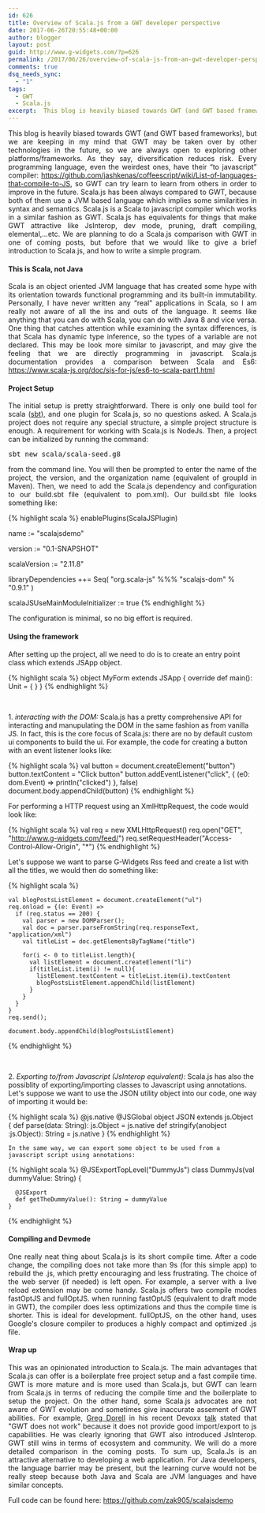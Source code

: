 ```yaml
---
id: 626
title: Overview of Scala.js from a GWT developer perspective
date: 2017-06-26T20:55:48+00:00
author: blogger
layout: post
guid: http://www.g-widgets.com/?p=626
permalink: /2017/06/26/overview-of-scala-js-from-an-gwt-developer-perspective/
comments: true
dsq_needs_sync:
  - "1"
tags:
  - GWT
  - Scala.js
excerpt:  This blog is heavily biased towards GWT (and GWT based frameworks), but we are keeping in my mind that GWT may be taken over by other technologies in the future, so we are always open to exploring other platforms/frameworks...
---
```

<p style="text-align:justify">
  This blog is heavily biased towards GWT (and GWT based frameworks), but we are keeping in my mind that GWT may be taken over by other technologies in the future, so we are always open to exploring other platforms/frameworks. As they say, diversification reduces risk. Every programming language, even the weirdest ones, have their &#8220;to javascript&#8221; compiler: <a href="https://github.com/jashkenas/coffeescript/wiki/List-of-languages-that-compile-to-JS">https://github.com/jashkenas/coffeescript/wiki/List-of-languages-that-compile-to-JS</a>, so GWT can try learn to learn from others in order to improve in the future. Scala.js has been always compared to GWT, because both of them use a JVM based language which implies some similarities in syntax and semantics. Scala.js is a Scala to javascript compiler which works in a similar fashion as GWT. Scala.js has equivalents for things that make GWT attractive like JsInterop, dev mode, pruning, draft compiling, elemental,&#8230;etc. We are planning to do a Scala.js comparison with GWT in one of coming posts, but before that we would like to give a brief introduction to Scala.js, and how to write a simple program.
</p>

####  **This is Scala, not Java** 

<p style="text-align:justify">
  Scala is an object oriented JVM language that has created some hype with its orientation towards functional programming and its built-in immutability. Personally, I have never written any &#8220;real&#8221; applications in Scala, so I am really not aware of all the ins and outs of the language. It seems like anything that you can do with Scala, you can do with Java 8 and vice versa. One thing that catches attention while examining the syntax differences, is that Scala has dynamic type inference, so the types of a variable are not declared. This may be look more similar to javascript, and may give the feeling that we are directly programming in javascript. Scala.js documentation provides a comparison between Scala and Es6: <a href="https://www.scala-js.org/doc/sjs-for-js/es6-to-scala-part1.html">https://www.scala-js.org/doc/sjs-for-js/es6-to-scala-part1.html</a>
</p>

####  **Project Setup** 

<p style="text-align:justify">
  The initial setup is pretty straightforward. There is only one build tool for scala (<a href="https://github.com/sbt/sbt">sbt</a>), and one plugin for Scala.js, so no questions asked. A Scala.js project does not require any special structure, a simple project structure is enough. A requirement for working with Scala.js is NodeJs. Then, a project can be initialized by running the command:
</p>

<pre class="brush:scala">sbt new scala/scala-seed.g8
</pre>

<p style="text-align:justify">
  from the command line. You will then be prompted to enter the name of the project, the version, and the organization name (equivalent of groupId in Maven). Then, we need to add the Scala.js dependency and configuration to our build.sbt file (equivalent to pom.xml). Our build.sbt file looks something like:
</p>

{% highlight scala %}
enablePlugins(ScalaJSPlugin)

name := "scalajsdemo"

version := "0.1-SNAPSHOT"

scalaVersion := "2.11.8"

libraryDependencies ++= Seq(
  "org.scala-js" %%% "scalajs-dom" % "0.9.1"
)

scalaJSUseMainModuleInitializer := true 
{% endhighlight %}

The configuration is minimal, so no big effort is required.

####  **Using the framework** 

After setting up the project, all we need to do is to create an entry point class which extends JSApp object. 

{% highlight scala %}
object MyForm extends JSApp {
  override def main(): Unit = {
  }
}
{% endhighlight %}

<br />

  <span>1.</span>  _interacting with the DOM:_ 
      Scala.js has a pretty comprehensive API for interacting and manupulating the DOM in the same fashion as from vanilla JS. In fact, this is the core focus of Scala.js: there are no by default custom ui components to build the ui. For example, the code for creating a button with an event listener looks like:
    
  {% highlight scala  %}
      val button = document.createElement("button")
      button.textContent = "Click button"
      button.addEventListener("click", { (e0: dom.Event) =>
        println("clicked")
      }, false)
      document.body.appendChild(button)
  {% endhighlight %}
    
For performing a HTTP request using an XmlHttpRequest, the code would look like: 
    
{% highlight scala %}
    val req = new XMLHttpRequest()
    req.open("GET", "http://www.g-widgets.com/feed/")
    req.setRequestHeader("Access-Control-Allow-Origin", "*")
{% endhighlight %}
    
Let's suppose we want to parse G-Widgets Rss feed and create a list with all the titles, we would then do something like: 
    
{% highlight scala %}
    
    val blogPostsListElement = document.createElement("ul")
    req.onload = {(e: Event) =>
      if (req.status == 200) {
        val parser = new DOMParser();
        val doc = parser.parseFromString(req.responseText, "application/xml")
        val titleList = doc.getElementsByTagName("title")

        for(i <- 0 to titleList.length){
          val listElement = document.createElement("li")
          if(titleList.item(i) != null){
            listElement.textContent = titleList.item(i).textContent
            blogPostsListElement.appendChild(listElement)
          }
        }
      }
    }
    req.send();

    document.body.appendChild(blogPostsListElement)
{% endhighlight %}

<br />

  <span>2.</span>  _Exporting to/from Javascript (JsInterop equivalent):_
      Scala.js has also the possiblity of exporting/importing classes to Javascript using annotations. Let's suppose we want to use the JSON utility object into our code, one way of importing it would be:
    
{% highlight scala %}
    @js.native
    @JSGlobal
    object JSON extends js.Object {
      def parse(data: String): js.Object = js.native
      def stringify(anobject :js.Object): String = js.native
    } 
{% endhighlight %}
    
    In the same way, we can export some object to be used from a javascript script using annotations: 
    
{% highlight scala %}
    @JSExportTopLevel("DummyJs")
    class DummyJs(val dummyValue: String) {

      @JSExport
      def getTheDummyValue(): String = dummyValue
    }
{% endhighlight %}

#### **Compiling and Devmode**

<p style="text-align:justify">
  One really neat thing about Scala.js is its short compile time. After a code change, the compiling does not take more than 9s (for this simple app) to rebuild the .js, which pretty encouraging and less frustrating. The choice of the web server (if needed) is left open. For example, a server with a live reload extension may be come handy. Scala.js offers two compile modes fastOptJS and fullOptJS. when running fastOptJS (equivalent to draft mode in GWT), the compiler does less optimizations and thus the compile time is shorter. This is ideal for development. fullOptJS, on the other hand, uses Google's closure compiler to produces a highly compact and optimized .js file.
</p>

#### **Wrap up**

<p style="text-align:justify">
  This was an opinionated introduction to Scala.js. The main advantages that Scala.js can offer is a boilerplate free project setup and a fast compile time. GWT is more mature and is more used than Scala.js, but GWT can learn from Scala.js in terms of reducing the compile time and the boilerplate to setup the project. On the other hand, some Scala.js advocates are not aware of GWT evolution and sometimes give inaccurate assement of GWT abilities. For example, <a href="https://twitter.com/Grogs">Greg Dorell</a> in his recent Devoxx <a href="https://www.youtube.com/watch?v=NJVL2IsGXZ4">talk</a> stated that "GWT does not work" because it does not provide good import/export to js capabilities. He was clearly ignoring that GWT also introduced JsInterop. GWT still wins in terms of ecosystem and community. We will do a more detailed comparison in the coming posts. To sum up, Scala.Js is an attractive alternative to developing a web application. For Java developers, the language barrier may be present, but the learning curve would not be really steep because both Java and Scala are JVM languages and have similar concepts.
</p>

Full code can be found here: <https://github.com/zak905/scalajsdemo>